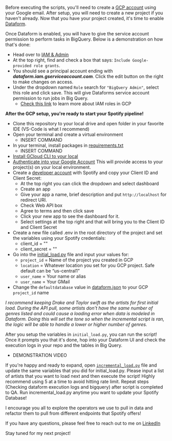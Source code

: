 Before executing the scripts, you'll need to create a [GCP account](https://cloud.google.com/docs/get-started) using your Google email.  After setup, you will need to create a new project if you haven't already.  Now that you have your project created, it's time to enable [Dataform](https://cloud.google.com/dataform?hl=en).

<p>Once Dataform is enabled, you will have to give the service account permission to perform tasks in BigQuery. Below is a demonstration on how that's done:</p>

* Head over to [IAM & Admin](https://console.cloud.google.com/iam-admin)
* At the top right, find and check a box that says: `Include Google-provided role grants`. 
* You should see a principal account ending with ***dataform.iam.gserviceaccount.com***.  Click the edit button on the right to make changes on access.
* Under the dropdown named `Role` search for `"BigQuery Admin"`, select this role and click save.  This will give Dataforms service account permission to run jobs in Big Query.
    * [Check this link](https://cloud.google.com/iam/docs/overview) to learn more about IAM roles in GCP

**After the GCP setup, you're ready to start your Spotify pipeline!**

* Clone this repository to your local drive and open folder in your favorite IDE (VS-Code is what I recommend)
* Open your terminal and create a virtual environment
    *  INSERT COMMAND
* In your terminal, install packages in [requirements.txt](requirements.txt)
    * INSERT COMMAND
* [Install GCloud CLI to your local](https://cloud.google.com/sdk/docs/install)
* [Authenticate into your Google Account](https://cloud.google.com/docs/authentication/provide-credentials-adc) This will provide access to your project(s) on your local environment.
* Create a [developer account](https://developer.spotify.com/) with Spotify and copy your Client ID and Client Secret:
    * At the top right you can click the dropdown and select dashboard
    * Create an app
    * Give your app a name, brief description and put `http://localhost` for redirect URI.
    * Check Web API box
    * Agree to terms and then click save
    * Click your new app to see the dashboard for it.
    * Select settings at the top right and that will bring you to the Client ID and Client Secret
* Create a new file called .env in the root directory of the project and set the variables using your Spotify credentials:
    * client_id = ""
    * client_secret = ""   
* Go into the [initial_load.py](initial_load.py) file and input your values for:
    * `project_id` = Name of the project you created in GCP
    * `location` = Whatever location you set for you GCP project. Safe default can be “us-central1”
    * `user_name` = Your name or alias
    * `user_name` = Your GMail
* Change the `defaultdatabase` value in [dataform.json](dataform_logic/dataform.json) to your GCP `project_id` name

*I recommend keeping Drake and Taylor swift as the artists for first initial load.  During the API pull, some artists don't have the same number of genres listed and could cause a loading error when data is modeled in Dataform. Doing this will set the tone so when the incremental script is ran, the logic will be able to handle a lower or higher number of genres.*

After you setup the variables in `initial_load.py`, you can run the script!
Once it prompts you that it's done, hop into your Dataform UI and check the execution logs in your repo and the tables in Big Query.

* DEMONSTRATION VIDEO


If you're happy and ready to expand, open [`incremental_load.py`](initial_load.py) file and update the same variables that you did for initial_load.py. Please input a list of artists that you want to load next and then execute the script! Highly recommend using 5 at a time to avoid hitting rate limit. Repeat steps (Checking dataform execution logs and bigquery) after script is completed to QA. Run incremental_load.py anytime you want to update your Spotify Database!

<p>I encourage you all to explore the operators we use to pull in data and refactor them to pull from different endpoints that Spotify offers!</p>

If you have any questions, please feel free to reach out to me on [LinkedIn](https://www.linkedin.com/in/tg2/)

Stay tuned for my next project!
